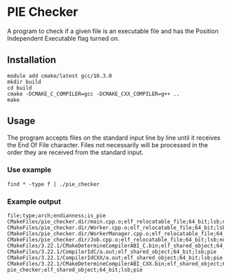 # PIE Checker

A program to check if a given file is an executable file and has the Position Independent Executable flag turned on.

## Installation

    module add cmake/latest gcc/10.3.0
    mkdir build
    cd build
    cmake -DCMAKE_C_COMPILER=gcc -DCMAKE_CXX_COMPILER=g++ ..
    make

## Usage

The program accepts files on the standard input line by line until it receives the End Of File character. Files not necessarily
will be processed in the order they are received from the standard input.

### Use example

    find * -type f | ./pie_checker

### Example output

    file;type;arch;endianness;is_pie
    CMakeFiles/pie_checker.dir/main.cpp.o;elf_relocatable_file;64_bit;lsb;not_pie
    CMakeFiles/pie_checker.dir/Worker.cpp.o;elf_relocatable_file;64_bit;lsb;not_pie
    CMakeFiles/pie_checker.dir/WorkerManager.cpp.o;elf_relocatable_file;64_bit;lsb;not_pie
    CMakeFiles/pie_checker.dir/Job.cpp.o;elf_relocatable_file;64_bit;lsb;not_pie
    CMakeFiles/3.22.1/CMakeDetermineCompilerABI_C.bin;elf_shared_object;64_bit;lsb;pie
    CMakeFiles/3.22.1/CompilerIdC/a.out;elf_shared_object;64_bit;lsb;pie
    CMakeFiles/3.22.1/CompilerIdCXX/a.out;elf_shared_object;64_bit;lsb;pie
    CMakeFiles/3.22.1/CMakeDetermineCompilerABI_CXX.bin;elf_shared_object;64_bit;lsb;pie
    pie_checker;elf_shared_object;64_bit;lsb;pie
    
    